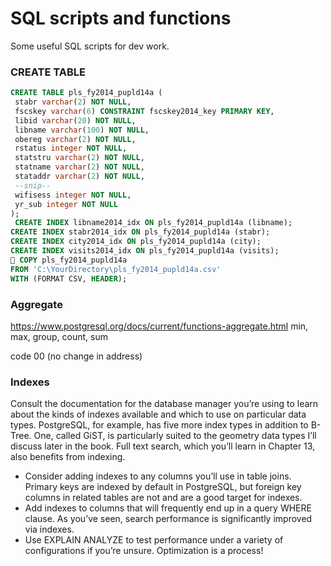# SQL scripts and functions

Some useful SQL scripts for dev work.

### CREATE TABLE

``` sql
CREATE TABLE pls_fy2014_pupld14a (
 stabr varchar(2) NOT NULL,
 fscskey varchar(6) CONSTRAINT fscskey2014_key PRIMARY KEY,
 libid varchar(20) NOT NULL,
 libname varchar(100) NOT NULL,
 obereg varchar(2) NOT NULL,
 rstatus integer NOT NULL,
 statstru varchar(2) NOT NULL,
 statname varchar(2) NOT NULL,
 stataddr varchar(2) NOT NULL,
 --snip--
 wifisess integer NOT NULL,
 yr_sub integer NOT NULL
);
 CREATE INDEX libname2014_idx ON pls_fy2014_pupld14a (libname);
CREATE INDEX stabr2014_idx ON pls_fy2014_pupld14a (stabr);
CREATE INDEX city2014_idx ON pls_fy2014_pupld14a (city);
CREATE INDEX visits2014_idx ON pls_fy2014_pupld14a (visits);
 COPY pls_fy2014_pupld14a
FROM 'C:\YourDirectory\pls_fy2014_pupld14a.csv'
WITH (FORMAT CSV, HEADER);
```

### Aggregate

https://www.postgresql.org/docs/current/functions-aggregate.html
min, max, group, count, sum

code 00 (no change in address)

### Indexes

Consult the documentation for the database manager you’re using to
learn about the kinds of indexes available and which to use on particular data types. PostgreSQL, for example, has five more index types in
addition to B-Tree. One, called GiST, is particularly suited to the geometry data types I’ll discuss later in the book. Full text search, which
you’ll learn in Chapter 13, also benefits from indexing.
- Consider adding indexes to any columns you’ll use in table joins. Primary
keys are indexed by default in PostgreSQL, but foreign key columns in
related tables are not and are a good target for indexes.
- Add indexes to columns that will frequently end up in a query WHERE
clause. As you’ve seen, search performance is significantly improved
via indexes.
- Use EXPLAIN ANALYZE to test performance under a variety of configurations if you’re unsure. Optimization is a process!
